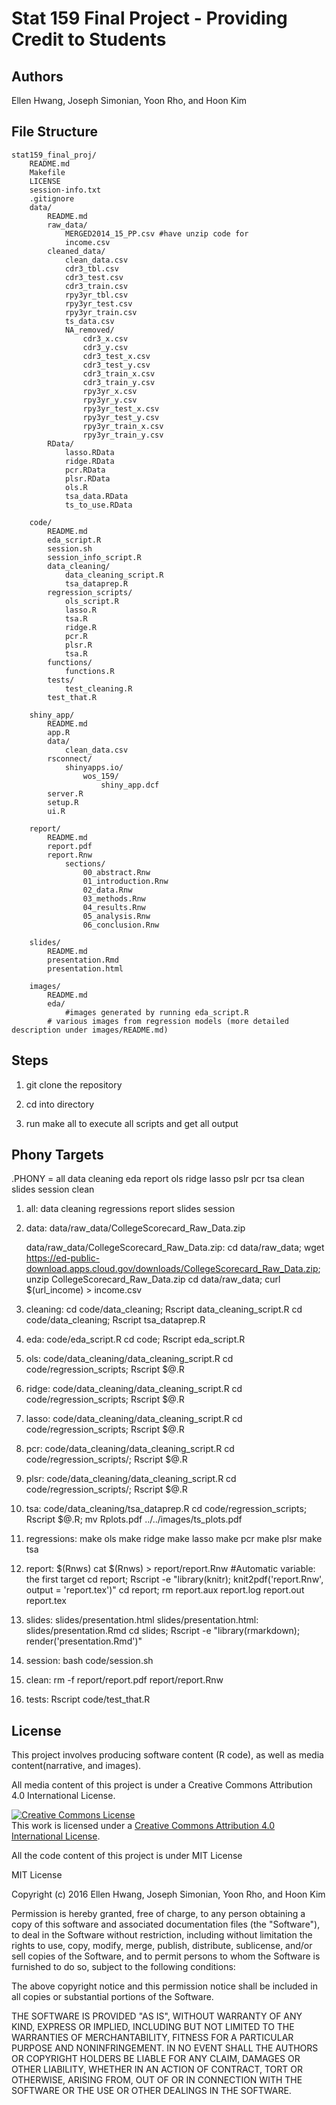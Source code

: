 # Stat 159 Final Project - Providing Credit to Students

## Authors

Ellen Hwang, Joseph Simonian, Yoon Rho, and Hoon Kim

## File Structure

```
stat159_final_proj/
	README.md
	Makefile	
	LICENSE
	session-info.txt
	.gitignore
	data/
		README.md
		raw_data/
			MERGED2014_15_PP.csv #have unzip code for 
			income.csv
		cleaned_data/
			clean_data.csv
			cdr3_tbl.csv
			cdr3_test.csv
			cdr3_train.csv
			rpy3yr_tbl.csv
			rpy3yr_test.csv
			rpy3yr_train.csv
			ts_data.csv
			NA_removed/
				cdr3_x.csv
				cdr3_y.csv
				cdr3_test_x.csv
				cdr3_test_y.csv
				cdr3_train_x.csv
				cdr3_train_y.csv
				rpy3yr_x.csv
				rpy3yr_y.csv
				rpy3yr_test_x.csv
				rpy3yr_test_y.csv
				rpy3yr_train_x.csv
				rpy3yr_train_y.csv
		RData/
			lasso.RData
			ridge.RData
			pcr.RData
			plsr.RData
			ols.R 
			tsa_data.RData
			ts_to_use.RData

	code/
		README.md
		eda_script.R
		session.sh
		session_info_script.R
		data_cleaning/
			data_cleaning_script.R
			tsa_dataprep.R
		regression_scripts/
			ols_script.R 
			lasso.R
			tsa.R
			ridge.R
			pcr.R
			plsr.R
			tsa.R
		functions/
			functions.R
		tests/
			test_cleaning.R
		test_that.R

	shiny_app/
		README.md
		app.R
		data/
			clean_data.csv
		rsconnect/
			shinyapps.io/
				wos_159/
					shiny_app.dcf
		server.R
		setup.R
		ui.R

	report/
		README.md
		report.pdf
		report.Rnw
			sections/
				00_abstract.Rnw
				01_introduction.Rnw
				02_data.Rnw
				03_methods.Rnw
				04_results.Rnw
				05_analysis.Rnw
				06_conclusion.Rnw

	slides/
		README.md
		presentation.Rmd 
		presentation.html

	images/
		README.md
		eda/
			#images generated by running eda_script.R
		# various images from regression models (more detailed description under images/README.md)
```

## Steps

1. git clone the repository

2. cd into directory

3. run make all to execute all scripts and get all output

## Phony Targets


.PHONY = all data cleaning eda report ols ridge lasso pslr pcr tsa clean slides session clean

1. all: data cleaning regressions report slides session

2. data: data/raw_data/CollegeScorecard_Raw_Data.zip

   data/raw_data/CollegeScorecard_Raw_Data.zip:
		cd data/raw_data; wget https://ed-public-download.apps.cloud.gov/downloads/CollegeScorecard_Raw_Data.zip; unzip CollegeScorecard_Raw_Data.zip
		cd data/raw_data; curl $(url_income) > income.csv
	
3. cleaning: 
		cd code/data_cleaning; Rscript data_cleaning_script.R
		cd code/data_cleaning; Rscript tsa_dataprep.R


4. eda: code/eda_script.R
		cd code; Rscript eda_script.R

5. ols: code/data_cleaning/data_cleaning_script.R
		cd code/regression_scripts; Rscript $@.R

6. ridge: code/data_cleaning/data_cleaning_script.R
		cd code/regression_scripts; Rscript $@.R

7. lasso: code/data_cleaning/data_cleaning_script.R
		cd code/regression_scripts; Rscript $@.R

8. pcr: code/data_cleaning/data_cleaning_script.R
		cd code/regression_scripts/; Rscript $@.R

9. plsr: code/data_cleaning/data_cleaning_script.R
		cd code/regression_scripts/; Rscript $@.R

10. tsa: code/data_cleaning/tsa_dataprep.R
		cd code/regression_scripts; Rscript $@.R; mv Rplots.pdf ../../images/ts_plots.pdf

11. regressions: 
		make ols
		make ridge
		make lasso
		make pcr
		make plsr
		make tsa


12. report: $(Rnws)
		cat $(Rnws) > report/report.Rnw #Automatic variable: the first target
		cd report; Rscript -e "library(knitr); knit2pdf('report.Rnw', output = 'report.tex')"
		cd report; rm report.aux report.log report.out report.tex

13. slides: slides/presentation.html
	slides/presentation.html: slides/presentation.Rmd
		cd slides; Rscript -e "library(rmarkdown); render('presentation.Rmd')"

14. session:
		bash code/session.sh

15. clean: 
		rm -f report/report.pdf report/report.Rnw
16. tests:
		Rscript code/test_that.R

## License

This project involves producing software content (R code), as well as media content(narrative, and images).

All media content of this project is under a Creative Commons Attribution 4.0 International License. 


<a rel="license" href="http://creativecommons.org/licenses/by/4.0/"><img alt="Creative Commons License" style="border-width:0" src="https://i.creativecommons.org/l/by/4.0/88x31.png" /></a><br />This work is licensed under a <a rel="license" href="http://creativecommons.org/licenses/by/4.0/">Creative Commons Attribution 4.0 International License</a>.


All the code content of this project is under MIT License

MIT License

Copyright (c) 2016 Ellen Hwang, Joseph Simonian, Yoon Rho, and Hoon Kim

Permission is hereby granted, free of charge, to any person obtaining a copy
of this software and associated documentation files (the "Software"), to deal
in the Software without restriction, including without limitation the rights
to use, copy, modify, merge, publish, distribute, sublicense, and/or sell
copies of the Software, and to permit persons to whom the Software is
furnished to do so, subject to the following conditions:

The above copyright notice and this permission notice shall be included in all
copies or substantial portions of the Software.

THE SOFTWARE IS PROVIDED "AS IS", WITHOUT WARRANTY OF ANY KIND, EXPRESS OR
IMPLIED, INCLUDING BUT NOT LIMITED TO THE WARRANTIES OF MERCHANTABILITY,
FITNESS FOR A PARTICULAR PURPOSE AND NONINFRINGEMENT. IN NO EVENT SHALL THE
AUTHORS OR COPYRIGHT HOLDERS BE LIABLE FOR ANY CLAIM, DAMAGES OR OTHER
LIABILITY, WHETHER IN AN ACTION OF CONTRACT, TORT OR OTHERWISE, ARISING FROM,
OUT OF OR IN CONNECTION WITH THE SOFTWARE OR THE USE OR OTHER DEALINGS IN THE
SOFTWARE.


